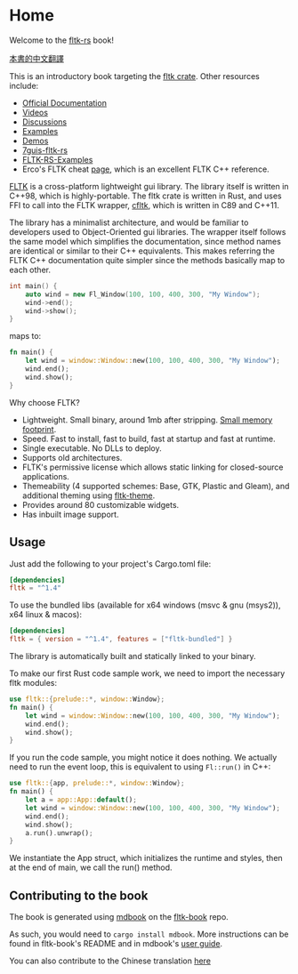 # Home

Welcome to the [fltk-rs](https://github.com/fltk-rs/fltk-rs) book!

[本書的中文翻譯](https://flatig.vip/fltk-book-zh)

This is an introductory book targeting the [fltk crate](https://crates.io/crates/fltk). Other resources include:
- [Official Documentation](https://docs.rs/fltk)
- [Videos](https://github.com/fltk-rs/fltk-rs#tutorials)
- [Discussions](https://github.com/fltk-rs/fltk-rs/discussions)
- [Examples](https://github.com/fltk-rs/fltk-rs/tree/master/fltk/examples)
- [Demos](https://github.com/fltk-rs/demos)
- [7guis-fltk-rs](https://github.com/tdryer/7guis-fltk-rs)
- [FLTK-RS-Examples](https://github.com/wyhinton/FLTK-RS-Examples)
- Erco's FLTK cheat [page](http://seriss.com/people/erco/fltk/), which is an excellent FLTK C++ reference.

[FLTK](https://github.com/fltk/fltk) is a cross-platform lightweight gui library.
The library itself is written in C++98, which is highly-portable. The fltk crate is written in Rust, and uses FFI to call into the FLTK wrapper, [cfltk](https://github.com/MoAlyousef/cfltk), which is written in C89 and C++11.

The library has a minimalist architecture, and would be familiar to developers used to Object-Oriented gui libraries. The wrapper itself follows the same model which simplifies the documentation, since method names are identical or similar to their C++ equivalents. This makes referring the FLTK C++ documentation quite simpler since the methods basically map to each other.

```c++
int main() {
    auto wind = new Fl_Window(100, 100, 400, 300, "My Window");
    wind->end();
    wind->show();
}
```
maps to:
```rust
fn main() {
    let wind = window::Window::new(100, 100, 400, 300, "My Window");
    wind.end();
    wind.show();
}
```

Why choose FLTK?
- Lightweight. Small binary, around 1mb after stripping. [Small memory footprint](https://szibele.com/memory-footprint-of-gui-toolkits/).
- Speed. Fast to install, fast to build, fast at startup and fast at runtime.
- Single executable. No DLLs to deploy.
- Supports old architectures.
- FLTK's permissive license which allows static linking for closed-source applications.
- Themeability (4 supported schemes: Base, GTK, Plastic and Gleam), and additional theming using [fltk-theme](https://crates.io/crates/fltk-theme).
- Provides around 80 customizable widgets.
- Has inbuilt image support.

## Usage

Just add the following to your project's Cargo.toml file:
```toml
[dependencies]
fltk = "^1.4"
```

To use the bundled libs (available for x64 windows (msvc & gnu (msys2)), x64 linux & macos):
```toml
[dependencies]
fltk = { version = "^1.4", features = ["fltk-bundled"] }
```

The library is automatically built and statically linked to your binary.

To make our first Rust code sample work, we need to import the necessary fltk modules:
```rust
use fltk::{prelude::*, window::Window};
fn main() {
    let wind = window::Window::new(100, 100, 400, 300, "My Window");
    wind.end();
    wind.show();
}
```

If you run the code sample, you might notice it does nothing. We actually need to run the event loop, this is equivalent to using `Fl::run()` in C++:
```rust
use fltk::{app, prelude::*, window::Window};
fn main() {
    let a = app::App::default();
    let wind = window::Window::new(100, 100, 400, 300, "My Window");
    wind.end();
    wind.show();
    a.run().unwrap();
}
```
We instantiate the App struct, which initializes the runtime and styles, then at the end of main, we call the run() method.

## Contributing to the book
The book is generated using [mdbook](https://github.com/rust-lang/mdBook) on the [fltk-book](https://github.com/fltk-rs/fltk-book) repo.

As such, you would need to `cargo install mdbook`. More instructions can be found in fltk-book's README and in mdbook's [user guide](https://rust-lang.github.io/mdBook/).

You can also contribute to the Chinese translation [here](https://github.com/Flatigers/fltk-book-zh)
